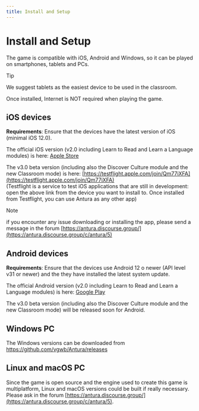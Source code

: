 ```yaml
---
title: Install and Setup
---
```

# Install and Setup

The game is compatible with iOS, Android and Windows, so it can be played on smartphones, tablets and PCs.

> [!TIP]
> We suggest tablets as the easiest device to be used in the classroom.

Once installed, Internet is NOT required when playing the game.

## iOS devices

**Requirements**: Ensure that the devices have the latest version of iOS (minimal iOS 12.0).  

The official iOS version (v2.0 including Learn to Read and Learn a Language modules) is here: [Apple Store](https://apps.apple.com/us/app/antura-and-the-letters/id1210334699)

The v3.0 beta version (including also the Discover Culture module and the new Classroom mode) is here: [https://testflight.apple.com/join/Qm77iXFA](https://testflight.apple.com/join/Qm77iXFA)  
(Testflight is a service to test iOS applications that are still in development: open the above link from the device you want to install to. Once installed from Testflight, you can use Antura as any other app)


> [!note]
> if you encounter any issue downloading or installing the app, please send a message in the forum [https://antura.discourse.group/](https://antura.discourse.group/c/antura/5)

## Android devices

**Requirements**: Ensure that the devices use Android 12 o newer (API level v31 or newer) and the they have installed the latest system update.

The official Android version (v2.0 including Learn to Read and Learn a Language modules) is here: [Google Play](https://play.google.com/store/apps/details?id=org.eduapp4syria.antura)

The v3.0 beta version (including also the Discover Culture module and the new Classroom mode) will be released soon for Android. 


## Windows PC
The Windows versions can be downloaded from https://github.com/vgwb/Antura/releases


## Linux and macOS PC
Since the game is open source and the engine used to create this game is multiplatform, Linux and macOS versions could be built if really necessary.
Please ask in the forum [https://antura.discourse.group/](https://antura.discourse.group/c/antura/5).
